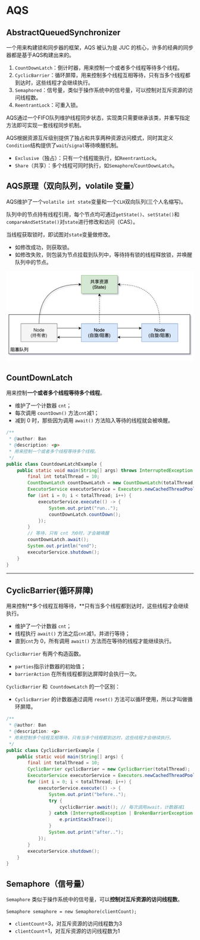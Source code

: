 # AQS 

## AbstractQueuedSynchronizer 

⼀个⽤来构建锁和同步器的框架，AQS 被认为是 JUC 的核心，许多的经典的同步器都是基于AQS构建出来的。

1. `CountDownLatch`：倒计时器，用来控制一个或者多个线程等待多个线程。
2. `CyclicBarrier`：循环屏障，用来控制多个线程互相等待，只有当多个线程都到达时，这些线程才会继续执行。
3. `Semaphored`：信号量，类似于操作系统中的信号量，可以控制对互斥资源的访问线程数。
4. `ReentrantLock`：可重入锁。

AQS通过一个FIFO队列维护线程同步状态，实现类只需要继承该类，并重写指定方法即可实现一套线程同步机制。

AQS根据资源互斥级别提供了独占和共享两种资源访问模式，同时其定义`Condition`结构提供了`wait`/`signal`等待唤醒机制。

- `Exclusive`（独占）：只有一个线程能执行，如`ReentrantLock`。
- `Share`（共享）：多个线程可同时执行，如`Semaphore`/`CountDownLatch`。

## AQS原理（双向队列，volatile 变量）

AQS维护了一个`volatile int state`变量和一个`CLH`双向队列(三个人名缩写)。

队列中的节点持有线程引用，每个节点均可通过`getState()`、`setState()`和`compareAndSetState()`对`state`进行修改和访问（CAS）。

当线程获取锁时，即试图对`state`变量做修改。

- 如修改成功，则获取锁。
- 如修改失败，则包装为节点挂载到队列中，等待持有锁的线程释放锁，并唤醒队列中的节点。

![image-20250902204726226](assets/image-20250902204726226.png)

## CountDownLatch

用来控制**一个或者多个线程等待多个线程**。

- 维护了一个计数器 `cnt`；
- 每次调用 `countDown()` 方法`cnt`减1；
- 减到 0 时，那些因为调用 `await()` 方法陷入等待的线程就会被唤醒。

```java
/**
 * @author: Ban
 * @description: <p>
 * 用来控制一个或者多个线程等待多个线程。
 */
public class CountdownLatchExample {
    public static void main(String[] args) throws InterruptedException {
        final int totalThread = 10;
        CountDownLatch countDownLatch = new CountDownLatch(totalThread);
        ExecutorService executorService = Executors.newCachedThreadPool();
        for (int i = 0; i < totalThread; i++) {
            executorService.execute(() -> {
                System.out.print("run..");
                countDownLatch.countDown();
            });
        }
        // 等待，只有 cnt 为0时，才会被唤醒
        countDownLatch.await();
        System.out.println("end");
        executorService.shutdown();
    }
}
```

------

## CyclicBarrier(**循环屏障**)

用来控制**多个线程互相等待，**只有当多个线程都到达时，这些线程才会继续执行。

- 维护了一个计数器 `cnt`；
- 线程执行 `await()` 方法之后`cnt`减1，并进行等待；
- 直到`cnt`为 0，所有调用 `await()` 方法而在等待的线程才能继续执行。

`CyclicBarrier` 有两个构造函数。

- `parties`指示计数器的初始值；
- `barrierAction` 在所有线程都到达屏障时会执行一次。

`CyclicBarrier` 和` CountdownLatch` 的一个区别：

- `CyclicBarrier` 的计数器通过调用 `reset()` 方法可以循环使用，所以才叫做循环屏障。

```java
/**
 * @author: Ban
 * @description: <p>
 * 用来控制多个线程互相等待，只有当多个线程都到达时，这些线程才会继续执行。
 */
public class CyclicBarrierExample {
    public static void main(String[] args) {
        final int totalThread = 10;
        CyclicBarrier cyclicBarrier = new CyclicBarrier(totalThread);
        ExecutorService executorService = Executors.newCachedThreadPool();
        for (int i = 0; i < totalThread; i++) {
            executorService.execute(() -> {
                System.out.print("before..");
                try {
                    cyclicBarrier.await(); // 每次调用await，计数器减1
                } catch (InterruptedException | BrokenBarrierException e) {
                    e.printStackTrace();
                }
                System.out.print("after..");
            });
        }
        executorService.shutdown();
    }
}
```



## Semaphore（信号量）

`Semaphore` 类似于操作系统中的信号量，可以**控制对互斥资源的访问线程数**。

`Semaphore semaphore = new Semaphore(clientCount);`

- `clientCount`=3，对互斥资源的访问线程数为3
- `clientCount`=1，对互斥资源的访问线程数为1

```java

```

